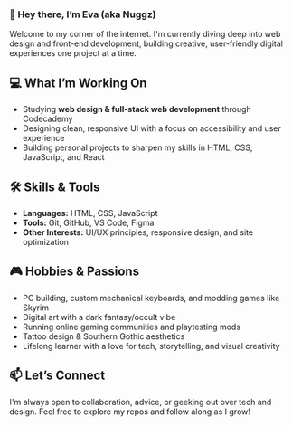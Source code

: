 ### 👋 Hey there, I’m Eva (aka Nuggz)

Welcome to my corner of the internet. I'm currently diving deep into web design and front-end development, building creative, user-friendly digital experiences one project at a time.

## 💻 What I’m Working On
- Studying **web design & full-stack web development** through Codecademy  
- Designing clean, responsive UI with a focus on accessibility and user experience  
- Building personal projects to sharpen my skills in HTML, CSS, JavaScript, and React  

## 🛠️ Skills & Tools
- **Languages:** HTML, CSS, JavaScript  
- **Tools:** Git, GitHub, VS Code, Figma  
- **Other Interests:** UI/UX principles, responsive design, and site optimization

## 🎮 Hobbies & Passions
- PC building, custom mechanical keyboards, and modding games like Skyrim  
- Digital art with a dark fantasy/occult vibe  
- Running online gaming communities and playtesting mods  
- Tattoo design & Southern Gothic aesthetics  
- Lifelong learner with a love for tech, storytelling, and visual creativity  

## 📫 Let’s Connect
I'm always open to collaboration, advice, or geeking out over tech and design. Feel free to explore my repos and follow along as I grow!


